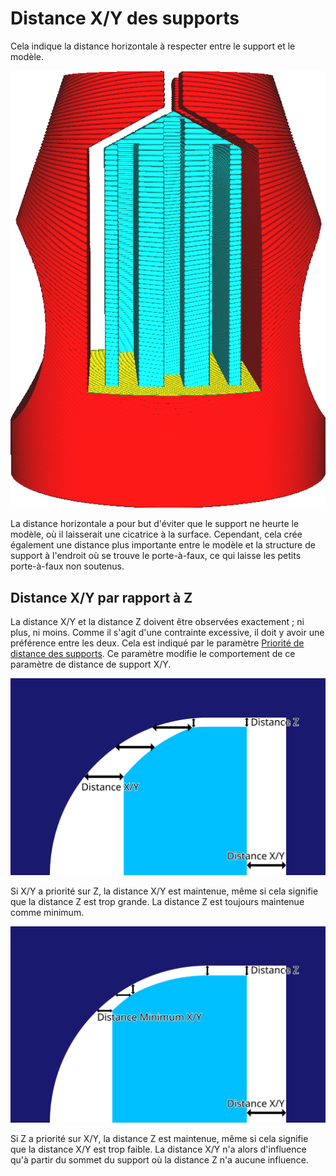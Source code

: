 Distance X/Y des supports
===

Cela indique la distance horizontale à respecter entre le support et le modèle.

![Un espace horizontal entre le support et le modèle](../../../articles/images/support_xy_distance.png)

La distance horizontale a pour but d'éviter que le support ne heurte le modèle, où il laisserait une cicatrice à la surface. Cependant, cela crée également une distance plus importante entre le modèle et la structure de support à l'endroit où se trouve le porte-à-faux, ce qui laisse les petits porte-à-faux non soutenus.

Distance X/Y par rapport à Z
----
La distance X/Y et la distance Z doivent être observées exactement ; ni plus, ni moins. Comme il s'agit d'une contrainte excessive, il doit y avoir une préférence entre les deux. Cela est indiqué par le paramètre [Priorité de distance des supports](./support_xy_overrides_z.md). Ce paramètre modifie le comportement de ce paramètre de distance de support X/Y.

![X/Y par rapport à Z](../images/support_xy_overrides_z_fr.svg)

Si X/Y a priorité sur Z, la distance X/Y est maintenue, même si cela signifie que la distance Z est trop grande. La distance Z est toujours maintenue comme minimum.

![Z surpasse X/Y](../images/support_z_overrides_xy_fr.svg)

Si Z a priorité sur X/Y, la distance Z est maintenue, même si cela signifie que la distance X/Y est trop faible. La distance X/Y n'a alors d'influence qu'à partir du sommet du support où la distance Z n'a aucune influence.
